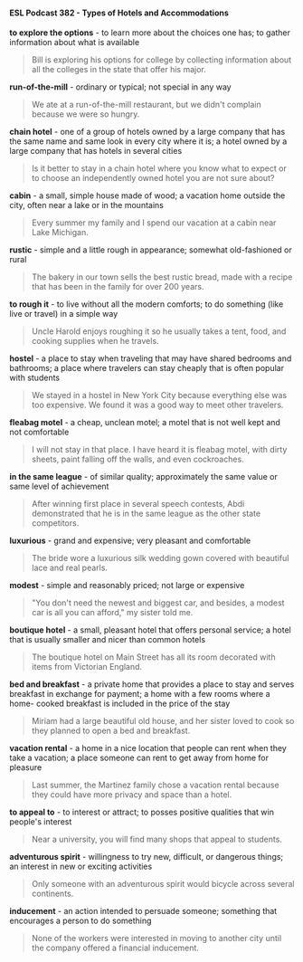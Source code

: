 #### ESL Podcast 382 - Types of Hotels and Accommodations

**to explore the options** - to learn more about the choices one has; to gather
information about what is available

> Bill is exploring his options for college by collecting information about all the
colleges in the state that offer his major.

**run-of-the-mill** - ordinary or typical; not special in any way

> We ate at a run-of-the-mill restaurant, but we didn't complain because we were
so hungry.

**chain hotel** - one of a group of hotels owned by a large company that has the
same name and same look in every city where it is; a hotel owned by a large
company that has hotels in several cities

> Is it better to stay in a chain hotel where you know what to expect or to choose
an independently owned hotel you are not sure about?

**cabin** - a small, simple house made of wood; a vacation home outside the city,
often near a lake or in the mountains

> Every summer my family and I spend our vacation at a cabin near Lake
Michigan.

**rustic** - simple and a little rough in appearance; somewhat old-fashioned or rural

> The bakery in our town sells the best rustic bread, made with a recipe that has
been in the family for over 200 years.

**to rough it** - to live without all the modern comforts; to do something (like live or
travel) in a simple way

> Uncle Harold enjoys roughing it so he usually takes a tent, food, and cooking
supplies when he travels.

**hostel** - a place to stay when traveling that may have shared bedrooms and
bathrooms; a place where travelers can stay cheaply that is often popular with
students

> We stayed in a hostel in New York City because everything else was too
expensive. We found it was a good way to meet other travelers.

**fleabag motel** - a cheap, unclean motel; a motel that is not well kept and not
comfortable

> I will not stay in that place. I have heard it is fleabag motel, with dirty sheets,
paint falling off the walls, and even cockroaches.

**in the same league** - of similar quality; approximately the same value or same
level of achievement

> After winning first place in several speech contests, Abdi demonstrated that he
is in the same league as the other state competitors.

**luxurious** - grand and expensive; very pleasant and comfortable

> The bride wore a luxurious silk wedding gown covered with beautiful lace and
real pearls.

**modest** - simple and reasonably priced; not large or expensive

> "You don't need the newest and biggest car, and besides, a modest car is all
you can afford," my sister told me.

**boutique hotel** - a small, pleasant hotel that offers personal service; a hotel
that is usually smaller and nicer than common hotels

> The boutique hotel on Main Street has all its room decorated with items from
Victorian England.

**bed and breakfast** - a private home that provides a place to stay and serves
breakfast in exchange for payment; a home with a few rooms where a home-
cooked breakfast is included in the price of the stay

> Miriam had a large beautiful old house, and her sister loved to cook so they
planned to open a bed and breakfast.

**vacation rental** - a home in a nice location that people can rent when they take
a vacation; a place someone can rent to get away from home for pleasure

> Last summer, the Martinez family chose a vacation rental because they could
have more privacy and space than a hotel.

**to appeal to** - to interest or attract; to posses positive qualities that win people's
interest

> Near a university, you will find many shops that appeal to students.

**adventurous spirit** - willingness to try new, difficult, or dangerous things; an
interest in new or exciting activities

> Only someone with an adventurous spirit would bicycle across several
continents.

**inducement** - an action intended to persuade someone; something that
encourages a person to do something

> None of the workers were interested in moving to another city until the company
offered a financial inducement.

